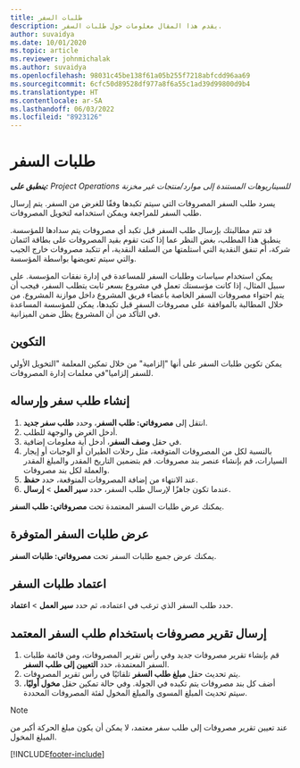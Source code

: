 ```yaml
---
title: طلبات السفر
description: يقدم هذا المقال معلومات حول طلبات السفر.
author: suvaidya
ms.date: 10/01/2020
ms.topic: article
ms.reviewer: johnmichalak
ms.author: suvaidya
ms.openlocfilehash: 98031c45be138f61a05b255f7218abfcdd96aa69
ms.sourcegitcommit: 6cfc50d89528df977a8f6a55c1ad39d99800d9b4
ms.translationtype: HT
ms.contentlocale: ar-SA
ms.lasthandoff: 06/03/2022
ms.locfileid: "8923126"
---
```

# <a name="travel-requisitions"></a>طلبات السفر

_**ينطبق على:** Project Operations للسيناريوهات المستندة إلى موارد/منتجات غير مخزنة‬_

يسرد طلب السفر المصروفات التي سيتم تكبدها وفقًا للغرض من السفر. يتم إرسال طلب السفر للمراجعة ويمكن استخدامه لتخويل المصروفات.

قد تتم مطالبتك بإرسال طلب السفر قبل تكبد أي مصروفات يتم سدادها للمؤسسة. ينطبق هذا المطلب، بغض النظر عما إذا كنت تقوم بقيد المصروفات على بطاقة ائتمان شركة، أم تنفق النقدية التي استلمتها من السلفة النقدية، أم تتكبد مصروفات خارج الجيب والتي سيتم تعويضها بواسطة المؤسسة.

يمكن استخدام سياسات وطلبات السفر للمساعدة في إدارة نفقات المؤسسة. على سبيل المثال، إذا كانت مؤسستك تعمل في مشروع بسعر ثابت يتطلب السفر، فيجب أن يتم احتواء مصروفات السفر الخاصة بأعضاء فريق المشروع داخل موازنة المشروع. من خلال المطالبة بالموافقة على مصروفات السفر قبل تكبدها، يمكن للمؤسسة المساعدة في التأكد من أن المشروع يظل ضمن الميزانية.

## <a name="configuration"></a>التكوين 

يمكن تكوين طلبات السفر على أنها "إلزامية" من خلال تمكين المعلمة "التخويل الأولي للسفر إلزاميا"في معلمات إدارة المصروفات. 

## <a name="create-and-submit-a-travel-requisition"></a>إنشاء طلب سفر وإرساله

1. انتقل إلى **مصروفاتي: طلب السفر**، وحدد **طلب سفر جديد**.
2. أدخل الغرض والوجهة للطلب.
3. في حقل **وصف السفر**، أدخل أية معلومات إضافية. 
4. بالنسبة لكل من المصروفات المتوقعة، مثل رحلات الطيران أو الوجبات أو إيجار السيارات، قم بإنشاء عنصر بند مصروفات. قم بتضمين التاريخ المقدر والمبلغ المقدر والعملة لكل بند مصروفات. 
5. عند الانتهاء من إضافة المصروفات المتوقعة، حدد **حفظ**.
6. عندما تكون جاهزًا لإرسال طلب السفر، حدد **سير العمل** > **إرسال**.

يمكنك عرض طلبات السفر المعتمدة تحت **مصروفاتي: طلب السفر**. 

## <a name="view-available-travel-requisitions"></a>عرض طلبات السفر المتوفرة

يمكنك عرض جميع طلبات السفر تحت **مصروفاتي: طلبات السفر**.

## <a name="approve-travel-requisitions"></a>اعتماد طلبات السفر

حدد طلب السفر الذي ترغب في اعتماده، ثم حدد **سير العمل** > **اعتماد**.  

## <a name="submit-an-expense-report-using-your-approved-travel-requisition"></a>إرسال تقرير مصروفات باستخدام طلب السفر المعتمد

1. قم بإنشاء تقرير مصروفات جديد وفي رأس تقرير المصروفات، ومن قائمة طلبات السفر المعتمدة، حدد **التعيين إلى طلب السفر**.
2. يتم تحديث حقل **مبلغ طلب السفر** تلقائيًا في رأس تقرير المصروفات.
3. أضف كل بند مصروفات يتم تكبده في الجولة. وفي حالة تمكين حقل **مخول أوليًا**، سيتم تحديث المبلغ المسوى والمبلغ المخول لفئة المصروفات المحددة.

> [!NOTE]
> عند تعيين تقرير مصروفات إلى طلب سفر معتمد، لا يمكن أن يكون مبلغ الحركة أكبر من المبلغ المخول. 


[!INCLUDE[footer-include](../includes/footer-banner.md)]